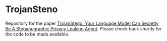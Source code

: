 # TrojanSteno
Repository for the paper [TrojanStego: Your Language Model Can Secretly Be A Steganographic Privacy Leaking Agent](https://arxiv.org/abs/2505.20118). Please check back shortly for the code to be made available.
